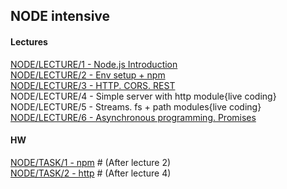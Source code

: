 ## NODE intensive

#### Lectures
[NODE/LECTURE/1 -  Node.js Introduction](https://zemla4ok.github.io/nodejs/01)  
[NODE/LECTURE/2 -  Env setup + npm](https://zemla4ok.github.io/nodejs/02)  
[NODE/LECTURE/3 -  HTTP. CORS. REST](https://zemla4ok.github.io/nodejs/03)  
NODE/LECTURE/4 -  Simple server with http module{live coding}  
NODE/LECTURE/5 -  Streams. fs + path modules{live coding}  
[NODE/LECTURE/6 -  Asynchronous programming. Promises](https://zemla4ok.github.io/nodejs/06)  

#### HW


[NODE/TASK/1 - npm](https://zemla4ok.github.io/nodejs/tasks/1.html) # (After lecture 2)  
[NODE/TASK/2 - http](https://zemla4ok.github.io/nodejs/tasks/2.html) # (After lecture 4)  


